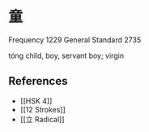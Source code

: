 # 童
Frequency 1229
General Standard 2735

tóng
child, boy, servant boy; virgin

## References
- [[HSK 4]]
- [[12 Strokes]]
- [[立 Radical]]